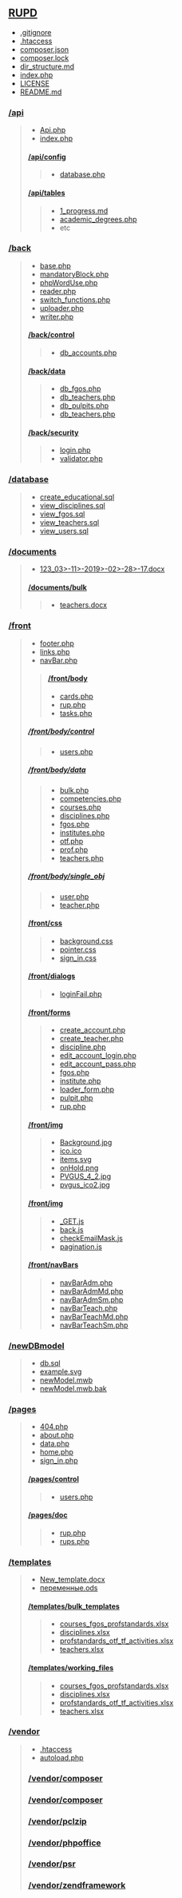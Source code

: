 ## [RUPD](/)
- [.gitignore](/.gitignore)
- [.htaccess](/.htaccess)
- [composer.json](/composer.json)
- [composer.lock](/composer.lock)
- [dir_structure.md](/dir_structure.md)
- [index.php](/index.php)
- [LICENSE](/LICENSE)
- [README.md](/README.md)

### [/api](/api)
>- [Api.php](/api/Api.php)
>- [index.php](/api/index.php)
>#### [/api/config](/api/config)
>>- [database.php](/api/config/database.php)
>#### [/api/tables](/api/tables)
>>- [1_progress.md](/api/tables/1_progress.md)
>>- [academic_degrees.php](/api/tables/academic_degrees.php)
>>- etc

### [/back](/back)
>- [base.php](/back/base.php)
>- [mandatoryBlock.php](/back/mandatoryBlock.php)
>- [phpWordUse.php](/back/phpWordUse.php)
>- [reader.php](/back/reader.php)
>- [switch_functions.php](/back/switch_functions.php)
>- [uploader.php](/back/uploader.php)
>- [writer.php](/back/writer.php)
>#### [/back/control](/back/control)
>>- [db_accounts.php](/back/control/db_accounts.php)
>#### [/back/data](/back/data)
>>- [db_fgos.php](/back/data/db_fgos.php)
>>- [db_teachers.php](/back/data/db_teachers.php)
>>- [db_pulpits.php](/back/data/db_pulpits.php)
>>- [db_teachers.php](/back/data/db_teachers.php)
>#### [/back/security](/back/security)
>>- [login.php](/back/security/login.php)
>>- [validator.php](/back/security/validator.php)

### [/database](/database)
>- [create_educational.sql](/database/create_educational.sql)
>- [view_disciplines.sql](/database/view_disciplines.sql)
>- [view_fgos.sql](/database/view_fgos.sql)
>- [view_teachers.sql](/database/view_teachers.sql)
>- [view_users.sql](/database/view_users.sql)

### [/documents](/documents)
>- [123_03>-11>-2019>-02>-28>-17.docx](/documents/123_03>-11>-2019>-02>-28>-17.docx)
>#### [/documents/bulk](/documents/bulk)
>>- [teachers.docx](/documents/bulk/teachers.docx)

### [/front](/front)
>- [footer.php](/front/footer.php)
>- [links.php](/front/links.php)
>- [navBar.php](/front/navBar.php)
>>#### [/front/body](/front/body)
>>- [cards.php](/front/body/cards.php)
>>- [rup.php](/front/body/rup.php)
>>- [tasks.php](/front/body/tasks.php)
>##### [/front/body/control](/front/body/control)
>>- [users.php](/front/body/control/users.php)
>##### [/front/body/data](/front/body/data)
>>- [bulk.php](/front/body/data/bulk.php)
>>- [competencies.php](/front/body/data/competencies.php)
>>- [courses.php](/front/body/data/courses.php)
>>- [disciplines.php](/front/body/data/disciplines.php)
>>- [fgos.php](/front/body/data/fgos.php)
>>- [institutes.php](/front/body/data/institutes.php)
>>- [otf.php](/front/body/data/otf.php)
>>- [prof.php](/front/body/data/prof.php)
>>- [teachers.php](/front/body/data/teachers.php)
>##### [/front/body/single_obj](/front/body/single_obj)
>>- [user.php](/front/body/single_obj/user.php)
>>- [teacher.php](/front/body/single_obj/teacher.php)
>#### [/front/css](/front/css)
>>- [background.css](/front/css/background.css)
>>- [pointer.css](/front/css/pointer.css)
>>- [sign_in.css](/front/css/sign_in.css)
>#### [/front/dialogs](/front/dialogs)
>>- [loginFail.php](/front/dialogs/loginFail.php)
>#### [/front/forms](/front/forms)
>>- [create_account.php](/front/forms/create_account.php)
>>- [create_teacher.php](/front/forms/create_teacher.php)
>>- [discipline.php](/front/forms/discipline.php)
>>- [edit_account_login.php](/front/forms/edit_account_login.php)
>>- [edit_account_pass.php](/front/forms/edit_account_pass.php)
>>- [fgos.php](/front/forms/fgos.php)
>>- [institute.php](/front/forms/institute.php)
>>- [loader_form.php](/front/forms/loader_form.php)
>>- [pulpit.php](/front/forms/pulpit.php)
>>- [rup.php](/front/forms/rup.php)
>#### [/front/img](/front/img)
>>- [Background.jpg](/front/img/Background.jpg)
>>- [ico.ico](/front/img/ico.ico)
>>- [items.svg](/front/img/items.svg)
>>- [onHold.png](/front/img/Background.png)
>>- [PVGUS_4_2.jpg](/front/img/PVGUS_4_2.jpg)
>>- [pvgus_ico2.jpg](/front/img/pvgus_ico2.jpg)
>#### [/front/img](/front/js)
>>- [_GET.js](/front/js/_GET.js)
>>- [back.js](/front/js/back.js)
>>- [checkEmailMask.js](/front/js/checkEmailMask.js)
>>- [pagination.js](/front/js/pagination.js)
>#### [/front/navBars](/front/navBars)
>>- [navBarAdm.php](/front/navBars/navBarAdm.php)
>>- [navBarAdmMd.php](/front/navBars/navBarAdmMd.php)
>>- [navBarAdmSm.php](/front/navBars/navBarAdmSm.php)
>>- [navBarTeach.php](/front/navBars/navBarTeach.php)
>>- [navBarTeachMd.php](/front/navBars/navBarTeachMd.php)
>>- [navBarTeachSm.php](/front/navBars/navBarTeachSm.php)

### [/newDBmodel](/newDBmodel)
>- [db.sql](/newDBmodel/db.sql)
>- [example.svg](/newDBmodel/example.svg)
>- [newModel.mwb](/newDBmodel/newModel.mwb)
>- [newModel.mwb.bak](/newDBmodel/newModel.mwb.bak)

### [/pages](/pages)
>- [404.php](/pages/404.php)
>- [about.php](/pages/about.php)
>- [data.php](/pages/data.php)
>- [home.php](/pages/home.php)
>- [sign_in.php](/pages/sign_in.php)
>#### [/pages/control](/pages/control) 
>>- [users.php](/pages/control/users.php)
>#### [/pages/doc](/pages/doc) 
>>- [rup.php](/pages/doc/rup.php)
>>- [rups.php](/pages/doc/rups.php)

### [/templates](/templates)
>- [New_template.docx](/templates/New_template.docx)
>- [переменные.ods](/templates/New_template.docx)
>#### [/templates/bulk_templates](/templates/bulk_templates)
>>- [courses_fgos_profstandards.xlsx](/templates/bulk_templates/courses_fgos_profstandards.xlsx)
>>- [disciplines.xlsx](/templates/bulk_templates/disciplines.xlsx)
>>- [profstandards_otf_tf_activities.xlsx](/templates/bulk_templates/profstandards_otf_tf_activities.xlsx)
>>- [teachers.xlsx](/templates/bulk_templates/teachers.xlsx)
>#### [/templates/working_files](/templates/working_files)
>>- [courses_fgos_profstandards.xlsx](/templates/working_files/courses_fgos_profstandards.xlsx)
>>- [disciplines.xlsx](/templates/working_files/disciplines.xlsx)
>>- [profstandards_otf_tf_activities.xlsx](/templates/working_files/profstandards_otf_tf_activities.xlsx)
>>- [teachers.xlsx](/templates/working_files/teachers.xlsx)

### [/vendor](/vendor)
>- [.htaccess](/vendor/.htaccess)
>- [autoload.php](/vendor/autoload.php)
>### [/vendor/composer](/vendor/composer)
>### [/vendor/composer](/vendor/markbaker)
>### [/vendor/pclzip](/vendor/pclzip/pclzip)
>### [/vendor/phpoffice](/vendor/phpoffice)
>### [/vendor/psr](/vendor/psr/simple>-cache)
>### [/vendor/zendframework](/vendor/zendframework/zend>-escaper)